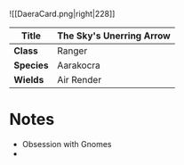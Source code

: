 ![[DaeraCard.png|right|228]]

| Title   | The Sky's Unerring Arrow |
| ------- | ------------------------ |
| **Class**   | Ranger                   |
| **Species** | Aarakocra                |
| **Wields**  | Air Render               |

# Notes 

- Obsession with Gnomes
- 